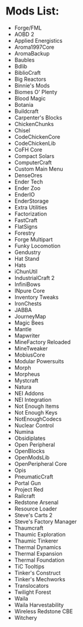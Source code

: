 # Mods List:
  - Forge/FML
  - AOBD 2
  - Applied Energistics
  - Aroma1997Core
  - AromaBackup
  - Baubles
  - Bdlib
  - BiblioCraft
  - Big Reactors
  - Binnie's Mods
  - Biomes O' Plenty
  - Blood Magic
  - Botania
  - Buildcraft
  - Carpenter's Blocks
  - ChickenChunks
  - Chisel
  - CodeChickenCore
  - CodeChickenLib
  - CoFH Core
  - Compact Solars
  - ComputerCraft
  - Custom Main Menu
  - DenseOres
  - Ender Tech
  - Ender Zoo
  - EnderIO
  - EnderStorage
  - Extra Utilities
  - Factorization
  - FastCraft
  - FlatSigns
  - Forestry
  - Forge Multipart
  - Funky Locomotion
  - Gendustry
  - Hat Stand
  - Hats
  - iChunUtil
  - IndustrialCraft 2
  - InfiniBows
  - INpure Core
  - Inventory Tweaks
  - IronChests
  - JABBA
  - JourneyMap
  - Magic Bees
  - Mantle
  - Mapwriter
  - MineFactory Reloaded
  - MineTweaker
  - MobiusCore
  - Modular Powersuits
  - Morph
  - Morpheus
  - Mystcraft
  - Natura
  - NEI Addons
  - NEI Integration
  - Not Enough Items
  - Not Enough Keys
  - NotEnoughCodecs
  - Nuclear Control
  - Numina
  - Obsidiplates
  - Open Peripheral
  - OpenBlocks
  - OpenModsLib
  - OpenPeripheral Core
  - Opis
  - PneumaticCraft
  - Portal Gun
  - Project Red
  - Railcraft
  - Redstone Arsenal
  - Resource Loader
  - Steve's Carts 2
  - Steve's Factory Manager
  - Thaumcraft
  - Thaumic Exploration
  - Thaumic Tinkerer
  - Thermal Dynamics
  - Thermal Expansion
  - Thermal Foundation
  - TiC Tooltips
  - Tinker's Construct
  - Tinker's Mechworks
  - Translocators
  - Twilight Forest
  - Waila
  - Waila Harvestability
  - Wireless Redstone CBE
  - Witchery
